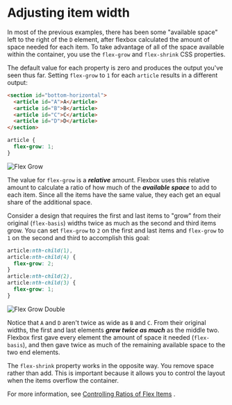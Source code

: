 # Adjusting item width

In most of the previous examples, there has been some "available space" left to the right of the `D` element, after flexbox calculated the amount of space needed for each item. To take advantage of all of the space available within the container, you use the `flex-grow` and `flex-shrink` CSS properties.

The default value for each property is zero and produces the output you've seen thus far. Setting `flex-grow` to `1` for each `article` results in a different output:

```html
<section id="bottom-horizontal">
  <article id="A">A</article>
  <article id="B">B</article>
  <article id="C">C</article>
  <article id="D">D</article>
</section>
```

```css
article {
  flex-grow: 1;
}
```

![Flex Grow](https://bootcamp-os-lms-prd-public.s3.us-west-2.amazonaws.com/content/45c762755b3b92ad68438acdf9a87995.png)

The value for `flex-grow` is a **_relative_** amount. Flexbox uses this relative amount to calculate a ratio of how much of the **_available space_** to add to each item. Since all the items have the same value, they each get an equal share of the additional space.

Consider a design that requires the first and last items to "grow" from their original (`flex-basis`) widths twice as much as the second and third items grow. You can set `flex-grow` to `2` on the first and last items and `flex-grow` to `1` on the second and third to accomplish this goal:

```css
article:nth-child(1),
article:nth-child(4) {
  flex-grow: 2;
}
article:nth-child(2),
article:nth-child(3) {
  flex-grow: 1;
}
```

![Flex Grow Double](https://bootcamp-os-lms-prd-public.s3.us-west-2.amazonaws.com/content/aad946bea484b7a153852c8d3f99b41c.png)

Notice that `A` and `D` aren't twice as wide as `B` and `C`. From their original widths, the first and last elements **_grew twice as much_** as the middle two. Flexbox first gave every element the amount of space it needed (`flex-basis`), and then gave twice as much of the remaining available space to the two end elements.

The `flex-shrink` property works in the opposite way. You remove space rather than add. This is important because it allows you to control the layout when the items overflow the container.

For more information, see [Controlling Ratios of Flex Items](https://developer.mozilla.org/en-US/docs/Web/CSS/CSS_Flexible_Box_Layout/Controlling_Ratios_of_Flex_Items_Along_the_Main_Ax) .
